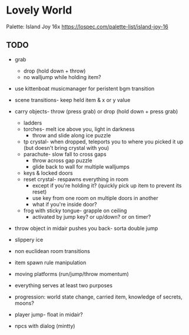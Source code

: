 # Lovely World

Palette: Island Joy 16x https://lospec.com/palette-list/island-joy-16

## TODO

- grab
	- drop (hold down + throw)
	- no walljump while holding item?
- use kittenboat musicmanager for peristent bgm transition
- scene transitions- keep held item & x or y value

- carry objects- throw (press grab) or drop (hold down + press grab)
	- ladders
	- torches- melt ice above you, light in darkness
		- throw and slide along ice puzzle
	- tp crystal- when dropped, teleports you to where you picked it up (but doesn't bring crystal with you)
	- parachute- slow fall to cross gaps
		- throw across gap puzzle
		- glide back to wall for multiple walljumps
	- keys & locked doors
	- reset crystal- respawns everything in room
		- except if you're holding it? (quickly pick up item to prevent its reset)
		- use key from one room on multiple doors in another
		- what if you're inside door?
	- frog with sticky tongue- grapple on ceiling
		- activated by jump key? or up/down? or on timer?
- throw object in midair pushes you back- sorta double jump
- slippery ice
- non euclidean room transitions
- item spawn rule manipulation
- moving platforms (run/jump/throw momentum)
- everything serves at least two purposes
- progression: world state change, carried item, knowledge of secrets, moons?
- player jump- float in midair?
- npcs with dialog (mintty)